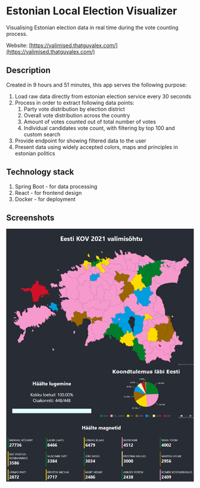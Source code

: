 # Estonian Local Election Visualizer

Visualising Estonian election data in real time during the vote counting process.  

Website: [https://valimised.thatguyalex.com/](https://valimised.thatguyalex.com/)

## Description

Created in 9 hours and 51 minutes, this app serves the following purpose:
1. Load raw data directly from estonian election service every 30 seconds
2. Process in order to extract following data points:
    1. Party vote distribution by election district
    2. Overall vote distribution across the country
    3. Amount of votes counted out of total number of votes
    4. Individual candidates vote count, with filtering by top 100 and custom search
3. Provide endpoint for showing filtered data to the user
4. Present data using widely accepted colors, maps and principles in estonian politics


## Technology stack
1. Spring Boot - for data processing
2. React - for frontend design
3. Docker - for deployment


## Screenshots
![Homepage Screenshot](images/main.png)